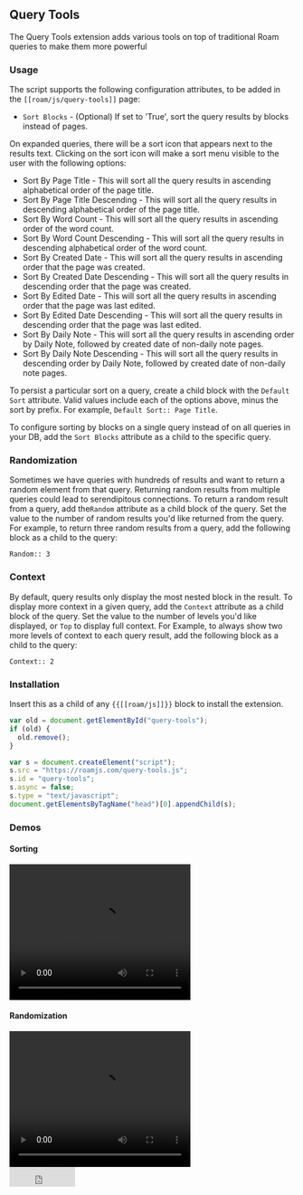 ## Query Tools

The Query Tools extension adds various tools on top of traditional Roam queries to make them more powerful

### Usage

The script supports the following configuration attributes, to be added in the `[[roam/js/query-tools]]` page:

- `Sort Blocks` - (Optional) If set to 'True', sort the query results by blocks instead of pages.

On expanded queries, there will be a sort icon that appears next to the results text. Clicking on the sort icon will make a sort menu visible to the user with the following options:

- Sort By Page Title - This will sort all the query results in ascending alphabetical order of the page title.
- Sort By Page Title Descending - This will sort all the query results in descending alphabetical order of the page title.
- Sort By Word Count - This will sort all the query results in ascending order of the word count.
- Sort By Word Count Descending - This will sort all the query results in descending alphabetical order of the word count.
- Sort By Created Date - This will sort all the query results in ascending order that the page was created.
- Sort By Created Date Descending - This will sort all the query results in descending order that the page was created.
- Sort By Edited Date - This will sort all the query results in ascending order that the page was last edited.
- Sort By Edited Date Descending - This will sort all the query results in descending order that the page was last edited.
- Sort By Daily Note - This will sort all the query results in ascending order by Daily Note, followed by created date of non-daily note pages.
- Sort By Daily Note Descending - This will sort all the query results in descending order by Daily Note, followed by created date of non-daily note pages.

To persist a particular sort on a query, create a child block with the `Default Sort` attribute. Valid values include each of the options above, minus the sort by prefix. For example, `Default Sort:: Page Title`.

To configure sorting by blocks on a single query instead of on all queries in your DB, add the `Sort Blocks` attribute as a child to the specific query.

### Randomization

Sometimes we have queries with hundreds of results and want to return a random element from that query. Returning random results from multiple queries could lead to serendipitous connections. To return a random result from a query, add the`Random` attribute as a child block of the query. Set the value to the number of random results you'd like returned from the query. For example, to return three random results from a query, add the following block as a child to the query:

```
Random:: 3
```

### Context

By default, query results only display the most nested block in the result. To display more context in a given query, add the `Context` attribute as a child block of the query. Set the value to the number of levels you'd like displayed, or `Top` to display full context. For Example, to always show two more levels of context to each query result, add the following block as a child to the query:

```
Context:: 2
```

### Installation

Insert this as a child of any `{{[[roam/js]]}}` block to install the extension.

```javascript
var old = document.getElementById("query-tools");
if (old) {
  old.remove();
}

var s = document.createElement("script");
s.src = "https://roamjs.com/query-tools.js";
s.id = "query-tools";
s.async = false;
s.type = "text/javascript";
document.getElementsByTagName("head")[0].appendChild(s);
```

### Demos

#### Sorting

<video width="320" height="240" controls>
  <source src="../../videos/query-sort.mp4" type="video/mp4">
</video>

<br/>

#### Randomization

<video width="320" height="240" controls>
  <source src="../../videos/query-random.mp4" type="video/mp4">
</video>

<br/>

<iframe src="https://github.com/sponsors/dvargas92495/button" title="Sponsor dvargas92495" height="35" width="116" style="border: 0;"></iframe>
